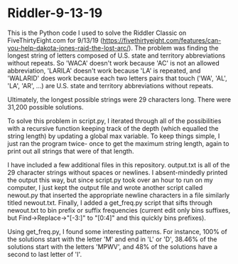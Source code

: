 # Riddler-9-13-19

This is the Python code I used to solve the Riddler Classic on FiveThirtyEight.com for 9/13/19 (https://fivethirtyeight.com/features/can-you-help-dakota-jones-raid-the-lost-arc/). The problem was finding the longest string of letters composed of U.S. state and territory abbreviations without repeats. So 'WACA' doesn't work because 'AC' is not an allowed abbreviation, 'LARILA' doesn't work because 'LA' is repeated, and 'WALARID' does work because each two letters pairs that touch ('WA', 'AL', 'LA', 'AR', ...) are U.S. state and territory abbreviations without repeats.

Ultimately, the longest possible strings were 29 characters long. There were 31,200 possible solutions.

To solve this problem in script.py, I iterated through all of the possibilities with a recursive function keeping track of the depth (which equalled the string length) by updating a global max variable. To keep things simple, I just ran the program twice- once to get the maximum string length, again to print out all strings that were of that length.

I have included a few additional files in this repository. output.txt is all of the 29 character strings without spaces or newlines. I absent-mindedly printed the output this way, but since script.py took over an hour to run on my computer, I just kept the output file and wrote another script called newout.py that inserted the appropriate newline characters in a file similarly titled newout.txt. Finally, I added a get_freq.py script that sifts through newout.txt to bin prefix or suffix frequencies (current edit only bins suffixes, but Find->Replace->"[-3:]" to "[0:4]" and this quickly bins prefixes). 

Using get_freq.py, I found some interesting patterns. For instance, 100% of the solutions start with the letter 'M' and end in 'L' or 'D', 38.46% of the solutions start with the letters 'MPWV', and 48% of the solutions have a second to last letter of 'I'.
